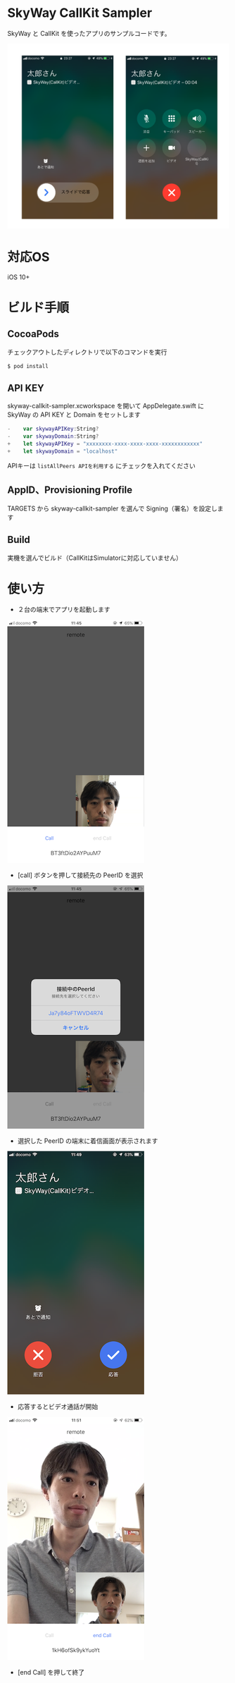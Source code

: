 # SkyWay CallKit Sampler

SkyWay と CallKit を使ったアプリのサンプルコードです。

![callkit-native-ui](./image/callkit-native-ui.png)

# 対応OS

iOS 10+

# ビルド手順

## CocoaPods

チェックアウトしたディレクトリで以下のコマンドを実行

```bash
$ pod install
```

## API KEY

skyway-callkit-sampler.xcworkspace を開いて AppDelegate.swift に SkyWay の API KEY と Domain をセットします

```swift
-    var skywayAPIKey:String?
-    var skywayDomain:String?
+    let skywayAPIKey = "xxxxxxxx-xxxx-xxxx-xxxx-xxxxxxxxxxxx"
+    let skywayDomain = "localhost"
```

APIキーは `listAllPeers APIを利用する` にチェックを入れてください

## AppID、Provisioning Profile

TARGETS から skyway-callkit-sampler を選んで Signing（署名）を設定します

## Build

実機を選んでビルド（CallKitはSimulatorに対応していません）

# 使い方

- ２台の端末でアプリを起動します

![offline](./image/offline.png)

- [call] ボタンを押して接続先の PeerID を選択

![offline](./image/select.png)

- 選択した PeerID の端末に着信画面が表示されます

![offline](./image/call.png)

- 応答するとビデオ通話が開始

![offline](./image/connected.png)

- [end Call] を押して終了

